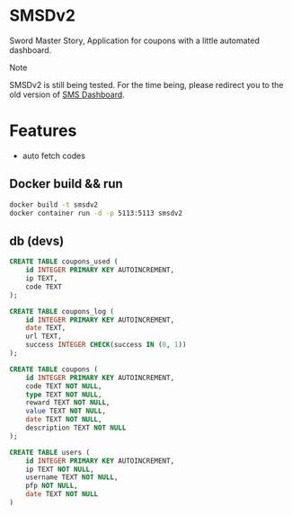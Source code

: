 # SMSDv2

Sword Master Story, Application for coupons with a little automated dashboard. 

> [!NOTE]
> SMSDv2 is still being tested. For the time being, please redirect you to the old version of [SMS Dashboard](https://github.com/kerogs/Sword-Master-Story-Dashboard).

# Features
- auto fetch codes

## Docker build && run
```sh
docker build -t smsdv2
docker container run -d -p 5113:5113 smsdv2
```

## db (devs)
```sql
CREATE TABLE coupons_used (
    id INTEGER PRIMARY KEY AUTOINCREMENT,
    ip TEXT,
    code TEXT
);

CREATE TABLE coupons_log (
    id INTEGER PRIMARY KEY AUTOINCREMENT,
    date TEXT,
    url TEXT,
    success INTEGER CHECK(success IN (0, 1))
);

CREATE TABLE coupons (
    id INTEGER PRIMARY KEY AUTOINCREMENT,
    code TEXT NOT NULL,
    type TEXT NOT NULL,
    reward TEXT NOT NULL,
    value TEXT NOT NULL,
    date TEXT NOT NULL,
    description TEXT NOT NULL
);

CREATE TABLE users (
    id INTEGER PRIMARY KEY AUTOINCREMENT,
    ip TEXT NOT NULL,
    username TEXT NOT NULL,
    pfp NOT NULL,
    date TEXT NOT NULL
)

```